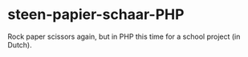 # steen-papier-schaar-PHP
Rock paper scissors again, but in PHP this time for a school project (in Dutch).
